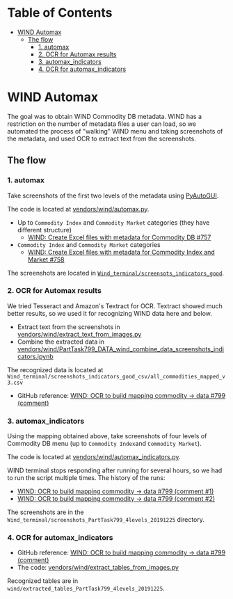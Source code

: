 <!--ts-->
Table of Contents
=================

   * [WIND Automax](#wind-automax)
      * [The flow](#the-flow)
         * [1. automax](#1-automax)
         * [2. OCR for Automax results](#2-ocr-for-automax-results)
         * [3. automax_indicators](#3-automax_indicators)
         * [4. OCR for automax_indicators](#4-ocr-for-automax_indicators)

<!--te-->

# WIND Automax

The goal was to obtain WIND Commodity DB metadata. WIND has a restriction on
the number of metadata files a user can load, so we automated the process of
"walking" WIND menu and taking screenshots of the metadata, and used OCR to
extract text from the screenshots.

## The flow

### 1. automax

Take screenshots of the first two levels of the metadata using [PyAutoGUI](https://pyautogui.readthedocs.io/en/latest/).

The code is located at [vendors/wind/automax.py](https://github.com/ParticleDev/commodity_research/blob/master/vendors/wind/automax.py).
- Up to `Commodity Index` and `Commodity Market` categories (they have
  different structure)
  - [WIND: Create Excel files with metadata for Commodity DB #757](https://github.com/ParticleDev/commodity_research/issues/757)
- `Commodity Index` and `Commodity Market` categories
  - [WIND: Create Excel files with metadata for Commodity Index and Market #758](https://github.com/ParticleDev/commodity_research/issues/758)

The screenshots are located in [`Wind_terminal/screensots_indicators_good`](https://drive.google.com/drive/u/0/folders/1jTrkc_P2xy4TLO1zzXB6MsTfSQInpw4F).

### 2. OCR for Automax results

We tried Tesseract and Amazon's Textract for OCR. Textract showed much better
results, so we used it for recognizing WIND data here and below.
- Extract text from the screenshots in [vendors/wind/extract_text_from_images.py](https://github.com/ParticleDev/commodity_research/blob/master/vendors/wind/extract_text_from_images.py)
- Combine the extracted data in [vendors/wind/PartTask799_DATA_wind_combine_data_screenshots_indicators.ipynb](https://github.com/ParticleDev/commodity_research/blob/master/vendors/wind/PartTask799_DATA_wind_combine_data_screenshots_indicators.ipynb)

The recognized data is located at `Wind_terminal/screenshots_indicators_good_csv/all_commodities_mapped_v3.csv`
  - GitHub reference: [WIND: OCR to build mapping commodity -> data #799 (comment)](https://github.com/ParticleDev/commodity_research/issues/799#issuecomment-567579131)

### 3. automax_indicators

Using the mapping obtained above, take screenshots of four levels of Commodity
DB menu (up to `Commodity Index`and `Commodity Market`).

The code is located at [vendors/wind/automax_indicators.py](https://github.com/ParticleDev/commodity_research/blob/master/vendors/wind/automax_indicators.py).

WIND terminal stops responding after running for several hours, so we had to run
the script multiple times. The history of the runs:
- [WIND: OCR to build mapping commodity -> data #799 (comment #1)](https://github.com/ParticleDev/commodity_research/issues/799#issuecomment-568909587)
- [WIND: OCR to build mapping commodity -> data #799 (comment #2)](https://github.com/ParticleDev/commodity_research/issues/799#issuecomment-569682734)

The screenshots are in the `Wind_terminal/screenshots_PartTask799_4levels_20191225`
directory.

### 4. OCR for automax_indicators

- GitHub reference: [WIND: OCR to build mapping commodity -> data #799 (comment)](https://github.com/ParticleDev/commodity_research/issues/799#issuecomment-569095135)
- The code: [vendors/wind/extract_tables_from_images.py](https://github.com/ParticleDev/commodity_research/blob/master/vendors/wind/extract_tables_from_images.py)

Recognized tables are in `wind/extracted_tables_PartTask799_4levels_20191225`.